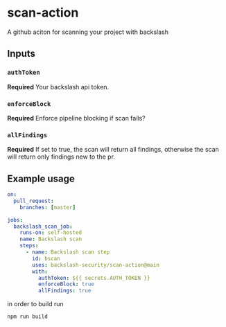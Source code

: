 # scan-action
A github aciton for scanning your project with backslash

## Inputs

### `authToken`

**Required** Your backslash api token.

### `enforceBlock`

**Required** Enforce pipeline blocking if scan fails?

### `allFindings`

**Required** If set to true, the scan will return all findings, otherwise the scan will return only findings new to the pr.

## Example usage

```yaml
on:
  pull_request:
    branches: [master]

jobs:
  backslash_scan_job:
    runs-on: self-hosted
    name: Backslash scan
    steps:
      - name: Backslash scan step
        id: bscan
        uses: backslash-security/scan-action@main
        with:
          authToken: ${{ secrets.AUTH_TOKEN }}
          enforceBlock: true
          allFindings: true
```

in order to build run
```
npm run build
```
